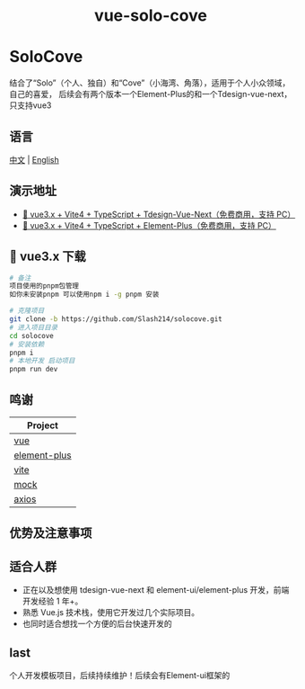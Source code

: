 

<div align="center">
<h1> vue-solo-cove </h1>
</div>

# SoloCove
结合了“Solo”（个人、独自）和“Cove”（小海湾、角落），适用于个人小众领域，自己的喜爱，
后续会有两个版本一个Element-Plus的和一个Tdesign-vue-next，只支持vue3

## 语言
[中文](./README.md) | [English](./README_en.md)

## 演示地址

- [🎉 vue3.x + Vite4 + TypeScript + Tdesign-Vue-Next（免费商用，支持 PC）]()
- [🎉 vue3.x + Vite4 + TypeScript + Element-Plus（免费商用，支持 PC）]()

## 🌱 vue3.x 下载
```bash
# 备注
项目使用的pnpm包管理
如你未安装pnpm 可以使用npm i -g pnpm 安装

# 克隆项目
git clone -b https://github.com/Slash214/solocove.git
# 进入项目目录
cd solocove
# 安装依赖
pnpm i
# 本地开发 启动项目
pnpm run dev
```

## 鸣谢
| Project                                                          |
| ---------------------------------------------------------------- |
| [vue](https://github.com/vuejs/vue)                              |              
| [element-plus](https://github.com/element-plus/element-plus)     |
| [vite](https://cn.vitejs.dev/guide/)                             |
| [mock](https://github.com/nuysoft/Mock)                          |
| [axios](https://github.com/axios/axios)                          |


## 优势及注意事项
<!-- 等待优化 -->
<!-- vue-solocove 对比其他开源 admin 框架有如下优势:
1. 简单易上手 集成基础模板可以快速开发
1. 支持前端控制路由权限 intelligence、后端控制路由权限 all 模式
2. 提供 功能模块 如xlsx，word，等表格导出集成功能
4. 支持 scss 自动排序，eslint 自动修复
5. axios 精细化封装，支持多数据源、多成功 code 数组，支持 application/json;charset=UTF-8、application/x-www-form-urlencoded;charset=UTF-8 多种传参方式
6. 支持登录RSA加密
7. 个人后台项目 -->


## 适合人群
- 正在以及想使用 tdesign-vue-next 和 element-ui/element-plus 开发，前端开发经验 1 年+。
- 熟悉 Vue.js 技术栈，使用它开发过几个实际项目。
- 也同时适合想找一个方便的后台快速开发的


## last
个人开发模板项目，后续持续维护！后续会有Element-ui框架的